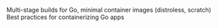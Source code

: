 Multi-stage builds for Go, minimal container images (distroless, scratch)
Best practices for containerizing Go apps